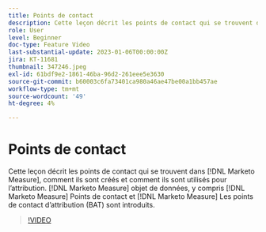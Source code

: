 ```yaml
---
title: Points de contact
description: Cette leçon décrit les points de contact qui se trouvent dans [!DNL Marketo Measure], how they are created, and how they are used for attribution. [!DNL Marketo Measure] objet de données, y compris [!DNL Marketo Measure] Points de contact et [!DNL Marketo Measure] Les points de contact d’attribution (BAT) sont introduits.
role: User
level: Beginner
doc-type: Feature Video
last-substantial-update: 2023-01-06T00:00:00Z
jira: KT-11681
thumbnail: 347246.jpeg
exl-id: 61bdf9e2-1861-46ba-96d2-261eee5e3630
source-git-commit: b60003c6fa73401ca980a46ae47be00a1bb457ae
workflow-type: tm+mt
source-wordcount: '49'
ht-degree: 4%

---
```


# Points de contact

Cette leçon décrit les points de contact qui se trouvent dans [!DNL Marketo Measure], comment ils sont créés et comment ils sont utilisés pour l’attribution. [!DNL Marketo Measure] objet de données, y compris [!DNL Marketo Measure] Points de contact et [!DNL Marketo Measure] Les points de contact d’attribution (BAT) sont introduits.

>[!VIDEO](https://video.tv.adobe.com/v/347246/?quality=12&learn=on)
